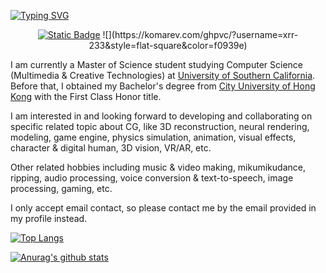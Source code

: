 <!--
**xrr-233/xrr-233** is a ✨ _special_ ✨ repository because its `README.md` (this file) appears on your GitHub profile.

Here are some ideas to get you started:

- 🔭 I’m currently working on ...
- 🌱 I’m currently learning ...
- 👯 I’m looking to collaborate on ...
- 🤔 I’m looking for help with ...
- 💬 Ask me about ...
- 📫 How to reach me: ...
- 😄 Pronouns: ...
- ⚡ Fun fact: ...
-->

[![Typing SVG](https://readme-typing-svg.demolab.com?font=Lobster&size=70&pause=1000&color=F0939E&background=FFFAFF&center=true&vCenter=true&random=false&width=1000&height=150&lines=xrr-233%F0%9F%91%8B)](https://git.io/typing-svg)

<p align="center">
  <a href="https://xrr-233.github.io/"><img alt="Static Badge" src="https://img.shields.io/badge/My_Website-555555?style=flat-square&logo=ESRI"></a>
  ![](https://komarev.com/ghpvc/?username=xrr-233&style=flat-square&color=f0939e)
</p>

I am currently a Master of Science student studying Computer Science (Multimedia & Creative Technologies) at [University of Southern California](https://www.cs.usc.edu/). Before that, I obtained my Bachelor's degree from [City University of Hong Kong](https://www.cs.cityu.edu.hk/) with the First Class Honor title.

I am interested in and looking forward to developing and collaborating on specific related topic about CG, like 3D reconstruction, neural rendering, modeling, game engine, physics simulation, animation, visual effects, character & digital human, 3D vision, VR/AR, etc.

Other related hobbies including music & video making, mikumikudance, ripping, audio processing, voice conversion & text-to-speech, image processing, gaming, etc.

I only accept email contact, so please contact me by the email provided in my profile instead.

[![Top Langs](https://github-readme-stats.vercel.app/api/top-langs/?username=xrr-233&langs_count=8&title_color=FFAEC9&icon_color=A349A4&bg_color=FFFAFF&border_color=FFAEC9&layout=compact)](https://github.com/anuraghazra/github-readme-stats)

[![Anurag's github stats](https://github-readme-stats.vercel.app/api?username=xrr-233&show_icons=true&title_color=FFAEC9&icon_color=A349A4&bg_color=FFFAFF&border_color=FFAEC9)](https://github.com/anuraghazra/github-readme-stats)
